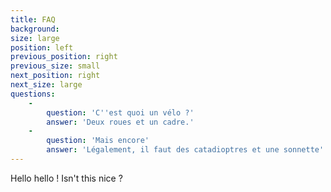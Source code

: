 ```yaml
---
title: FAQ
background:
size: large
position: left
previous_position: right
previous_size: small
next_position: right
next_size: large
questions:
    -
        question: 'C''est quoi un vélo ?'
        answer: 'Deux roues et un cadre.'
    -
        question: 'Mais encore'
        answer: 'Légalement, il faut des catadioptres et une sonnette'
---
```


Hello hello ! Isn't this nice ?